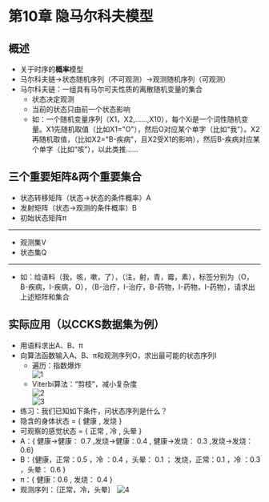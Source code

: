 # 第10章 隐马尔科夫模型

## 概述

- 关于时序的**概率**模型
- 马尔科夫链->状态随机序列（不可观测）->观测随机序列（可观测）
- 马尔科夫链：一组具有马尔可夫性质的离散随机变量的集合
  - 状态决定观测
  - 当前的状态只由前一个状态影响
  - 如：一个随机变量序列（X1，X2,……,X10），每个Xi是一个词性随机变量。X1先随机取值（比如X1="O"），然后O对应某个单字（比如“我”）。X2再随机取值，（比如X2="B-疾病"，且X2受X1的影响），然后B-疾病对应某个单字（比如“咳”），以此类推……

## 三个重要矩阵&两个重要集合

- 状态转移矩阵（状态->状态的条件概率）A
- 发射矩阵（状态->观测的条件概率）B
- 初始状态矩阵π

----

- 观测集V
- 状态集Q

----

- 如：给语料（我，咳，嗽，了），（注，射，青，霉，素），标签分别为（O，B-疾病，I-疾病，O），（B-治疗，I-治疗，B-药物，I-药物，I-药物），请求出上述矩阵和集合

## 实际应用（以CCKS数据集为例）

- 用语料求出A、B、π
- 向算法函数输入A、B、π和观测序列O，求出最可能的状态序列I
  - 遍历：指数爆炸  
![1](https://pic4.zhimg.com/80/v2-8a0e2bc64b7305a04c3aef847fa62bdb_hd.jpg)
  - Viterbi算法：“剪枝”，减小复杂度  
![2](https://pic1.zhimg.com/80/v2-ab128a2158510b6885daba65c7de50e0_hd.jpg)  
![3](https://pic2.zhimg.com/80/v2-7ddbccbba833ec8158c07c7bd22d56c1_hd.jpg)
- 练习：我们已知如下条件，问状态序列是什么？
- 隐含的身体状态 = { 健康 , 发烧 }
- 可观察的感觉状态 = { 正常 , 冷 , 头晕 }
- A：{ 健康->健康： 0.7 ,发烧->健康：0.4 ,
       健康->发烧： 0.3 ,发烧->发烧：0.6}
- B：{健康，正常：0.5 ，冷 ：0.4 ，头晕： 0.1 ；
      发烧，正常：0.1 ，冷 ：0.3 ，头晕： 0.6 }
- π：{ 健康：0.6 , 发烧： 0.4 }
- 观测序列：｛正常，冷，头晕｝
![4](https://upload-images.jianshu.io/upload_images/16186410-808c3aca506cf457.png?imageMogr2/auto-orient/strip|imageView2/2/w/720)